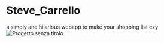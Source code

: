 # Steve_Carrello
a simply and hilarious webapp to make your shopping list ezy <br>
![Progetto senza titolo](https://github.com/user-attachments/assets/f1f6300e-8eab-4a79-8ffb-08c07cfd4a9a)
